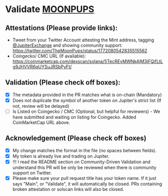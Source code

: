 # Validate [MOONPUPS](https://solscan.io/token/8DzAC9LyT7r2BFdiEdb1b8Cx8qNbZbxhAHNZN8AgWG3N)

## Attestations (Please provide links):

- Tweet from your Twitter Account attesting the Mint address, tagging [@JupiterExchange](https://twitter.com/JupiterExchange) and showing community support: https://twitter.com/TheMoonPups/status/1772080542835515562
- Coingecko/ CMC URL (If available): https://coinmarketcap.com/dexscan/solana/5TecREyMWNk4jM3jFQifLtLg9JHVVR6qUYSuJRSbPyFt/

## Validation (Please check off boxes):

- [x] The metadata provided in the PR matches what is on-chain (Mandatory)
- [x] Does not duplicate the symbol of another token on Jupiter's strict list (If not, review will be delayed)
- [ ] Is Listed on Coingecko / CMC (Optional, but helpful for reviewers) - We have submitted and waiting on listing for Coingecko. Added CoinMarketCap URL above.

## Acknowledgement (Please check off boxes)

- [x] My change matches the format in the file (no spaces between fields).
- [x] My token is already live and trading on Jupiter.
- [x] !!! I read the README section on Community-Driven Validation and understand this PR will be only be reviewed when there is community support on Twitter.
- [x] Please make sure your pull request title has your token name. If it just says "Main", or "Validate", it will automatically be closed. PRs containing broken attestation or solscan links will also be closed.
